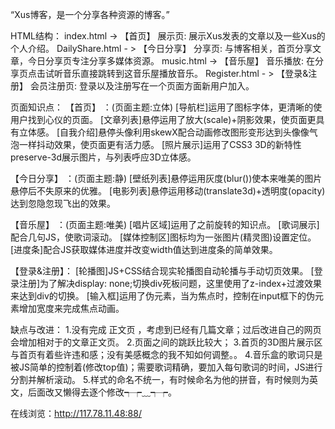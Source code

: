 “Xus博客，是一个分享各种资源的博客。”


HTML结构：
index.html -> 【首页】  展示页: 展示Xus发表的文章以及一些Xus的个人介绍。
DailyShare.html - > 【今日分享】  分享页: 与博客相关，首页分享文章，今日分享页专注分享多媒体资源。
music.html -> 【音乐屋】 音乐播放: 在分享页点击试听音乐直接跳转到这音乐屋播放音乐。
Register.html - > 【登录&注册】 会员注册页: 登录以及注册写在一个页面方面新用户加入。


页面知识点：
【首页】 ：(页面主题:立体)
[导航栏]运用了图标字体，更清晰的使用户找到心仪的页面。
[文章列表]悬停运用了放大(scale)+阴影效果，使页面更具有立体感。
[自我介绍]悬停头像利用skewX配合动画修改图形变形达到头像像气泡一样抖动效果，使页面更有活力感。
[照片展示]运用了CSS3 3D的新特性preserve-3d展示图片，与列表呼应3D立体感。

【今日分享】 ：(页面主题:静)
[壁纸列表]悬停运用灰度(blur())使本来唯美的图片悬停后不失原来的优雅。
[电影列表]悬停运用移动(translate3d)+透明度(opacity)达到忽隐忽现飞出的效果。

【音乐屋】 ：(页面主题:唯美)
[唱片区域]运用了之前旋转的知识点。
[歌词展示]配合几句JS，使歌词滚动。
[媒体控制区]图标均为一张图片(精灵图)设置定位。
[进度条]配合JS获取媒体进度并改变width值达到进度条的简单效果。

【登录&注册】：
[轮播图]JS+CSS结合现实轮播图自动轮播与手动切页效果。
[登录注册]为了解决display: none;切换div死板问题，这里使用了z-index+过渡效果来达到div的切换。
[输入框]运用了伪元素，当为焦点时，控制在input框下的伪元素增加宽度来完成焦点动画。


缺点与改进：
1.没有完成 正文页 ，考虑到已经有几篇文章；过后改进自己的网页会增加相对于的文章正文页。
2.页面之间的跳跃比较大；
3.首页的3D图片展示区与首页有着些许违和感；没有美感概念的我不知如何调整。。
4.音乐盒的歌词只是被JS简单的控制着(修改top值)；需要歌词精确，要加入每句歌词的时间，JS进行分割并解析滚动。
5.样式的命名不统一，有时候命名为他的拼音，有时候则为英文，后面改又懒得去逐个修改┭┮﹏┭┮。

在线浏览：http://117.78.11.48:88/

